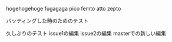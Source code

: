 hogehogehoge
fugagaga
pico
femto
atto
zepto

バッティングした時のためのテスト

久しぶりのテスト issue1の編集 issue2の編集
masterでの新しい編集
